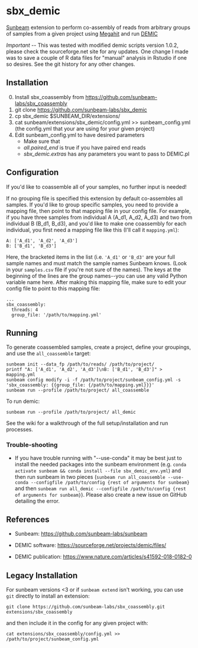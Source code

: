 # sbx_demic

[Sunbeam](https://github.com/sunbeam-labs/sunbeam) extension to perform co-assembly of reads from arbitrary groups of samples from a given project using [Megahit](https://github.com/voutcn/megahit) and run [DEMIC](https://sourceforge.net/projects/demic/files/)

*Important* -- This was tested with modified demic scripts version 1.0.2, please check the sourceforge.net site for any updates. One change I made was to save a couple of R data files for "manual" analysis in Rstudio if one so desires. See the git history for any other changes.

## Installation

0. Install sbx_coassembly from https://github.com/sunbeam-labs/sbx_coassembly
1. git clone https://github.com/sunbeam-labs/sbx_demic
2. cp sbx_demic $SUNBEAM_DIR/extensions/
3. cat sunbeam/extensions/sbx_demic/config.yml >> sunbeam_config.yml (the config.yml that your are using for your given project)
4. Edit sunbeam_config.yml to have desired parameters
    - Make sure that
    - *all.paired_end* is true if you have paired end reads
    - *sbx_demic.extras* has any parameters you want to pass to DEMIC.pl

## Configuration

If you'd like to coassemble all of your samples, no further input is needed!

If no grouping file is specified this extension by default co-assembles all samples. If you'd like to group specific samples, you need to provide a mapping file, then point to that mapping file in your config file. For example, if you have three samples from individual A (A_d1, A_d2, A_d3) and two from individual B (B_d1, B_d3), and you'd like to make one coassembly for each individual, you first need a mapping file like this (I'll call it `mapping.yml`):

    A: ['A_d1', 'A_d2', 'A_d3']
    B: ['B_d1', 'B_d3']

Here, the bracketed items in the list (i.e. `'A_d1'` or `'B_d3'` are your full sample names and must match the sample names Sunbeam knows. (Look in your `samples.csv` file if you're not sure of the names). The keys at the beginning of the lines are the group names--you can use any valid Python variable name here. After making this mapping file, make sure to edit your config file to point to this mapping file:

```
...
sbx_coassembly:
  threads: 4
  group_file: '/path/to/mapping.yml'
```

## Running

To generate coassembled samples, create a project, define your groupings, and use the `all_coassemble` target:

    sunbeam init --data_fp /path/to/reads/ /path/to/project/
    printf "A: ['A_d1', 'A_d2', 'A_d3']\nB: ['B_d1', 'B_d3']" > mapping.yml
    sunbeam config modify -i -f /path/to/project/sunbeam_config.yml -s 'sbx_coassembly: {{group_file: {/path/to/mapping.yml}}}'
    sunbeam run --profile /path/to/project/ all_coassemble

To run demic:

    sunbeam run --profile /path/to/project/ all_demic

See the wiki for a walkthrough of the full setup/installation and run processes.

### Trouble-shooting

- If you have trouble running with "--use-conda" it may be best just to install the needed packages into the sunbeam environment (e.g. `conda activate sunbeam && conda install --file sbx_demic_env.yml`) and then run sunbeam in two pieces (`sunbeam run all_coassemble --use-conda --configfile /path/to/config {rest of arguments for sunbeam}` and then `sunbeam run all_demic --configfile /path/to/config {rest of arguments for sunbeam}`). Please also create a new issue on GitHub detailing the error.

## References

- Sunbeam: https://github.com/sunbeam-labs/sunbeam

- DEMIC software: https://sourceforge.net/projects/demic/files/

- DEMIC publication: https://www.nature.com/articles/s41592-018-0182-0

## Legacy Installation

For sunbeam versions <3 or if `sunbeam extend` isn't working, you can use `git` directly to install an extension:

    git clone https://github.com/sunbeam-labs/sbx_coassembly.git extensions/sbx_coassembly

and then include it in the config for any given project with:

    cat extensions/sbx_coassembly/config.yml >> /path/to/project/sunbeam_config.yml
